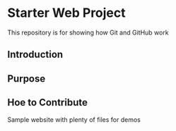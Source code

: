# Starter Web Project

This repository is for showing how Git and GitHub work

## Introduction

## Purpose

## Hoe to Contribute
Sample website with plenty of files for demos